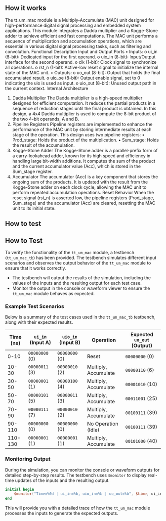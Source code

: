 <!---

This file is used to generate your project datasheet. Please fill in the information below and delete any unused
sections.

You can also include images in this folder and reference them in the markdown. Each image must be less than
512 kb in size, and the combined size of all images must be less than 1 MB.
-->

## How it works
The tt_um_mac module is a Multiply-Accumulate (MAC) unit designed for high-performance digital signal processing and embedded system applications. This module integrates a Dadda multiplier and a Kogge-Stone adder to achieve efficient and fast computations. The MAC unit performs a sequence of multiplication and accumulation operations, which are essential in various digital signal processing tasks, such as filtering and convolution.
Functional Description
Input and Output Ports
•	Inputs:
o	ui_in (8-bit): Dedicated input for the first operand.
o	uio_in (8-bit): Input/Output interface for the second operand.
o	clk (1-bit): Clock signal to synchronize all operations.
o	rst_n (1-bit): Active-low reset signal to initialize the internal state of the MAC unit.
•	Outputs:
o	uo_out (8-bit): Output that holds the final accumulated result.
o	uio_oe (8-bit): Output enable signal, set to 0 indicating the uio is used as input.
o	uio_out (8-bit): Unused output path in the current context.
Internal Architecture
1. Dadda Multiplier
The Dadda multiplier is a high-speed multiplier designed for efficient computation. It reduces the partial products in a sequence of reduction stages until the final product is obtained. In this design, a 4x4 Dadda multiplier is used to compute the 8-bit product of the two 4-bit operands, A and B.
2. Pipeline Registers
Pipeline registers are implemented to enhance the performance of the MAC unit by storing intermediate results at each stage of the operation. This design uses two pipeline registers:
•	Prod_stage: Holds the product of the multiplication.
•	Sum_stage: Holds the result of the accumulation.
3. Kogge-Stone Adder
The Kogge-Stone adder is a parallel-prefix form of a carry-lookahead adder, known for its high speed and efficiency in handling large bit-width additions. It computes the sum of the product and the current accumulator value (Acc), which is stored in the Sum_stage register.
4. Accumulator
The accumulator (Acc) is a key component that stores the ongoing sum of the products. It is updated with the result from the Kogge-Stone adder on each clock cycle, allowing the MAC unit to perform repeated accumulation operations.
Reset Behavior
When the reset signal (rst_n) is asserted low, the pipeline registers (Prod_stage, Sum_stage) and the accumulator (Acc) are cleared, resetting the MAC unit to its initial state.



## How to test

## How to Test

To verify the functionality of the `tt_um_mac` module, a testbench (`tt_um_mac_tb`) has been provided. The testbench simulates different input scenarios and observes the output behavior of the `tt_um_mac` module to ensure that it works correctly. 
   - The testbench will output the results of the simulation, including the values of the inputs and the resulting output for each test case.
   - Monitor the output in the console or waveform viewer to ensure the `tt_um_mac` module behaves as expected.

### Example Test Scenarios

Below is a summary of the test cases used in the `tt_um_mac_tb` testbench, along with their expected results.

| **Time (ns)** | **`ui_in` (Input A)** | **`uio_in` (Input B)** | **Operation**          | **Expected `uo_out` (Output)** |
|---------------|-----------------------|------------------------|------------------------|---------------------------------|
| 0-10          | `00000000` (0)        | `00000000` (0)         | Reset                  | `00000000` (0)                  |
| 10-30         | `00000011` (3)        | `00000010` (2)         | Multiply, Accumulate   | `00000110` (6)                  |
| 30-50         | `00000001` (1)        | `00000100` (4)         | Multiply, Accumulate   | `00001010` (10)                 |
| 50-70         | `00000101` (5)        | `00000011` (3)         | Multiply, Accumulate   | `00011001` (25)                 |
| 70-90         | `00000111` (7)        | `00000010` (2)         | Multiply, Accumulate   | `00100111` (39)                 |
| 90-110        | `00000000` (0)        | `00000000` (0)         | No Operation (Idle)    | `00100111` (39)                 |
| 110-130       | `00000001` (1)        | `00000001` (1)         | Multiply, Accumulate   | `00101000` (40)                 |
### Monitoring Output

During the simulation, you can monitor the console or waveform outputs for detailed step-by-step results. The testbench uses `$monitor` to display real-time updates of the inputs and the resulting output.

```verilog
initial begin
    $monitor("Time=%0d | ui_in=%b, uio_in=%b | uo_out=%b", $time, ui_in, uio_in, uo_out);
end
```

This will provide you with a detailed trace of how the `tt_um_mac` module processes the inputs to generate the expected outputs.
